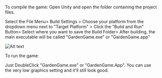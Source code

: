 To compile the game:
Open Unity and open the folder containing the project files. 

Select the 
File Menu> 
Build Settings > 
Choose your platform from the dropdown menu next to "Target Platform" > 
Click the "Build and Run" Button>
Select where you want to save the Build Folder>
After building, the main executable will be called "GardenGame.exe" or "GardenGame.app"


![Alt text](https://github.com/eamonnalphin/COMP4956PrimaryRepo/blob/master/Readme%20Files/BuildSettings.PNG?raw=true "Optional Title")



To run the game:

Just DoubleClick "GardenGame.exe" or "GardenGame.App". You can use the very low graphics setting and it'll still look good. 

